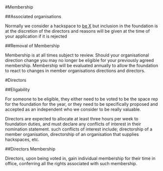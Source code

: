 #Membership

##Associated organisations

Normally we consider a hackspace to [be X](define.md) but inclusion in the foundation is at the discretion of the directors and reasons will be given at the time of your application if it is rejected

##Removal of Membership

Membership is at all times subject to review. Should your organisational direction change you may no longer be eligible for your previously agreed membership. Membership will be evaluated annually to allow the foundation to react to changes in member organisations directions and directors.


#Directors

##Eligability

For someone to be eligible, they either need to be voted to be the space rep for the foundation for the year, or they need to be specifically proposed and accepted as an independent who we consider to be really valuable.

Directors are expected to allocate at least three hours per week to foundation duties, and must declare any conflicts of interest in their nomination statement. such conflicts of interest include; directorship of a member organisation, directorship of an organisation that supplies hackspaces, etc.

##Directors Membership

Directors, upon being voted in, gain individual membership for their time in office, conferring all the rights associated with such membership.
